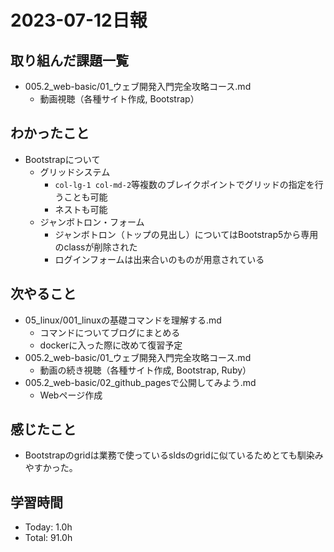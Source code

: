 # 2023-07-12日報

## 取り組んだ課題一覧
* 005.2_web-basic/01_ウェブ開発入門完全攻略コース.md
  * 動画視聴（各種サイト作成, Bootstrap）

## わかったこと
* Bootstrapについて
  * グリッドシステム
    * `col-lg-1 col-md-2`等複数のブレイクポイントでグリッドの指定を行うことも可能
    * ネストも可能
  * ジャンボトロン・フォーム
    * ジャンボトロン（トップの見出し）についてはBootstrap5から専用のclassが削除された
    * ログインフォームは出来合いのものが用意されている

## 次やること
* 05_linux/001_linuxの基礎コマンドを理解する.md
  * コマンドについてブログにまとめる
  * dockerに入った際に改めて復習予定
* 005.2_web-basic/01_ウェブ開発入門完全攻略コース.md
  * 動画の続き視聴（各種サイト作成, Bootstrap, Ruby）
* 005.2_web-basic/02_github_pagesで公開してみよう.md
  * Webページ作成

## 感じたこと
* Bootstrapのgridは業務で使っているsldsのgridに似ているためとても馴染みやすかった。

## 学習時間
* Today: 1.0h
* Total: 91.0h